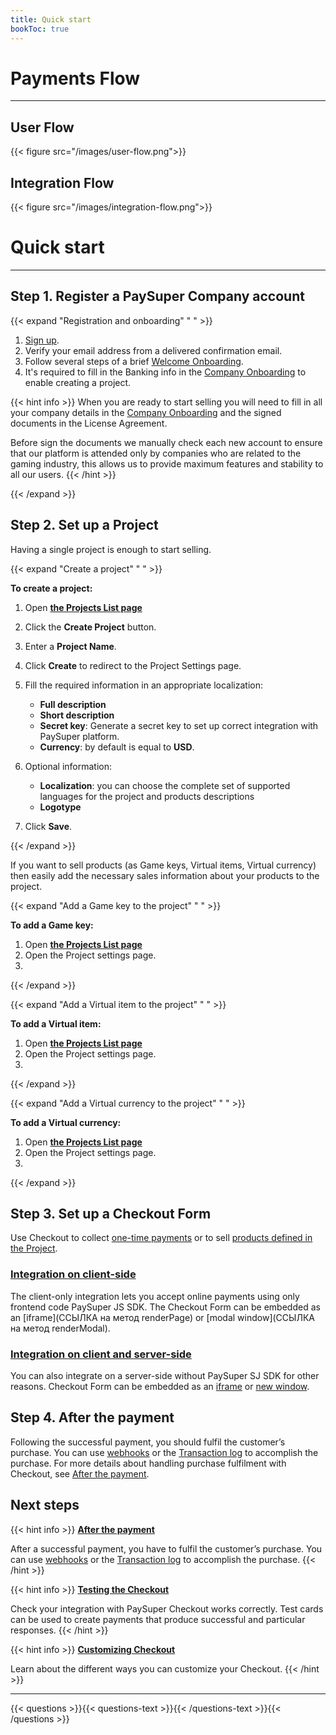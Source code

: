 ```yaml
---
title: Quick start
bookToc: true
---
```


# Payments Flow
***

## User Flow

{{< figure src="/images/user-flow.png">}}

## Integration Flow

{{< figure src="/images/integration-flow.png">}}

# Quick start
***

## **Step 1.** Register a PaySuper Company account

{{< expand "Registration and onboarding" " " >}}

1. [Sign up](https://paysupermgmt.tst.protocol.one).
2. Verify your email address from a delivered confirmation email.
3. Follow several steps of a brief [Welcome Onboarding](https://paysupermgmt.tst.protocol.one/profile).
4. It's required to fill in the Banking info in the [Company Onboarding](https://paysupermgmt.tst.protocol.one/company) to enable creating a project.

{{< hint info >}}
When you are ready to start selling you will need to fill in all your company details in the [Company Onboarding](https://paysupermgmt.tst.protocol.one/company) and the signed documents in the License Agreement.

Before sign the documents we manually check each new account to ensure that our platform is attended only by companies who are related to the gaming industry, this allows us to provide maximum features and stability to all our users.
{{< /hint >}}

{{< /expand >}}

## **Step 2.** Set up a Project

Having a single project is enough to start selling. 

{{< expand "Create a project" " " >}}

**To create a project:**

1. Open [**the Projects List page**](https://paysupermgmt.tst.protocol.one/projects/)
2. Click the **Create Project** button.
3. Enter a **Project Name**. 
4. Click **Create** to redirect to the Project Settings page.
5. Fill the required information in an appropriate localization:

    * **Full description**
    * **Short description**
    * **Secret key**: Generate a secret key to set up correct integration with PaySuper platform.
    * **Currency**: by default is equal to **USD**.
6. Optional information:

    * **Localization**: you can choose the complete set of supported languages for the project and products descriptions
    * **Logotype**

7. Click **Save**.

{{< /expand >}}

If you want to sell products (as Game keys, Virtual items, Virtual currency) then easily add the necessary sales information about your products to the project.

{{< expand "Add a Game key to the project" " " >}}

**To add a Game key:**

1. Open [**the Projects List page**](https://paysupermgmt.tst.protocol.one/projects/)
2. Open the Project settings page.
3. 

{{< /expand >}}

{{< expand "Add a Virtual item to the project" " " >}}

**To add a Virtual item:**

1. Open [**the Projects List page**](https://paysupermgmt.tst.protocol.one/projects/)
2. Open the Project settings page.
3. 

{{< /expand >}}

{{< expand "Add a Virtual currency to the project" " " >}}

**To add a Virtual currency:**

1. Open [**the Projects List page**](https://paysupermgmt.tst.protocol.one/projects/)
2. Open the Project settings page.
3. 

{{< /expand >}}

## **Step 3.** Set up a Checkout Form

Use Checkout to collect [one-time payments](/docs/payments/#simple-checkout) or to sell [products defined in the Project](/docs/payments/#typed-checkout).

### [Integration on client-side](/docs/payments/sdk-integration/)

The client-only integration lets you accept online payments using only frontend code PaySuper JS SDK. The Checkout Form can be embedded as an [iframe](ССЫЛКА на метод renderPage) or [modal window](ССЫЛКА на метод renderModal).

### [Integration on client and server-side](/docs/payments/integration/)

You can also integrate on a server-side without PaySuper SJ SDK for other reasons. Checkout Form can be embedded as an [iframe](ССЫЛКА) or [new window](ССЫЛКА).

## **Step 4.** After the payment

Following the successful payment, you should fulfil the customer’s purchase. You can use [webhooks](ССЫЛКА) or the [Transaction log](ССЫЛКА) to accomplish the purchase. For more details about handling purchase fulfilment with Checkout, see [After the payment](/docs/payments/fulfillment/).

## Next steps

{{< hint info >}}
[**After the payment**](/docs/payments/live/)

After a successful payment, you have to fulfil the customer’s purchase. You can use [webhooks](ССЫЛКА) or the [Transaction log](ССЫЛКА) to accomplish the purchase.
{{< /hint >}}

{{< hint info >}}
[**Testing the Checkout**](/docs/payments/testing/)

Check your integration with PaySuper Checkout works correctly. Test cards can be used to create payments that produce successful and particular responses.
{{< /hint >}}

{{< hint info >}}
[**Customizing Checkout**](/docs/payments/customization/)

Learn about the different ways you can customize your Checkout.
{{< /hint >}}

***

{{< questions >}}{{< questions-text >}}{{< /questions-text >}}{{< /questions >}}